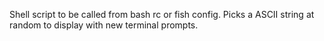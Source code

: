 Shell script to be called from bash rc or fish config. Picks a ASCII string at random to display with new terminal prompts.
